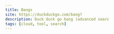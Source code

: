 ```yaml
---
title: Bangs
site: https://duckduckgo.com/bang?
description: Duck duck go bang (advanced searc
tags: [cloud, tool, search]
---
```

